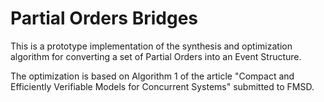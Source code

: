 # Partial Orders Bridges
This is a prototype implementation of the synthesis and optimization algorithm for converting a set of Partial Orders into an Event Structure.

The optimization is based on Algorithm 1 of the article "Compact and Efficiently Verifiable Models for Concurrent Systems" submitted to FMSD.
